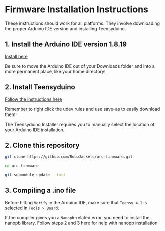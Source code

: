 # Firmware Installation Instructions

These instructions should work for all platforms. They involve downloading the proper
Arduino IDE version and installing Teensyduino.

## 1. Install the Arduino IDE version 1.8.19

[Install here](https://www.arduino.cc/en/software)

Be sure to move the Arduino IDE out of your Downloads folder and into a more permanent place, like your home directory!

## 2. Install Teensyduino

[Follow the instructions here](https://www.pjrc.com/teensy/td_download.html)

Remember to right click the udev rules and use save-as to easily download them!

The Teensyduino Installer requires you to manually select the location of your Arduino IDE installation.

## 2. Clone this repository

```bash
git clone https://github.com/RoboJackets/urc-firmware.git
```

```bash
cd urc-firmware
```

```bash
git submodule update --init
```

## 3. Compiling a .ino file

Before hitting `Verify` in the Arduino IDE, make sure that `Teensy 4.1` is selected 
in `Tools > Board`.

If the compiler gives you a `Nanopb`-related error, you need to install the nanopb library.
Follow steps 2 and 3 [here](../helpers/compiling_nanopb_with_arduino.md) for help with nanopb installation